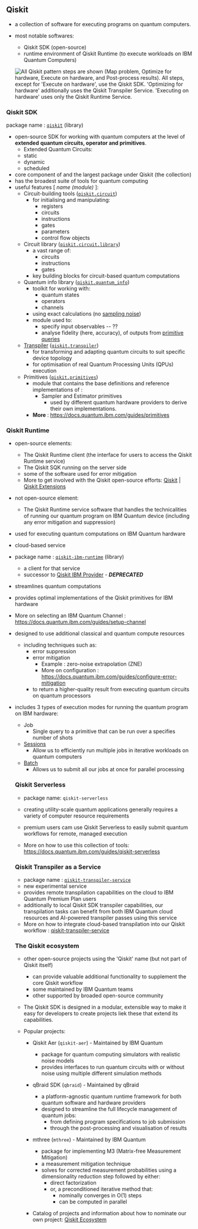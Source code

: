 ## Qiskit

- a collection of software for executing programs on quantum computers.

- most notable softwares:

  -  Qiskit SDK (open-source)
  - runtime environment of Qiskit Runtime (to execute workloads on IBM Quantum Computers)		

  ![All Qiskit pattern steps are shown (Map problem, Optimize for hardware, Execute on hardware, and Post-process results). All steps, except for 'Execute on hardware', use the Qiskit SDK. 'Optimizing for hardware' additionally uses the Qiskit Transpiler Service.  'Executing on hardware' uses only the Qiskit Runtime Service.](https://docs.quantum.ibm.com/images/qiskit-patterns/patterns.svg)

### Qiskit SDK

package name :  [`qiskit`](https://pypi.org/project/qiskit/) (library)

- open-source SDK for working with quantum computers at the level of **extended** **quantum circuits, operator and primitives**.
  -  Extended Quantum Circuits:
    - static
    - dynamic
    - scheduled
- core component of and the largest package under Qiskit (the collection)
-  has the broadest suite of tools for quantum computing
- useful features [ *name (module)* ]:
  - Circuit-building tools ([`qiskit.circuit`](https://docs.quantum.ibm.com/api/qiskit/circuit)) 
    - for initialising and manipulating:
      - registers
      - circuits
      - instructions
      - gates
      - parameters
      - control flow objects
  - Circuit library ([`qiskit.circuit.library`](https://docs.quantum.ibm.com/api/qiskit/circuit_library))
    - a vast range of:
      - circuits
      - instructions
      - gates
    - key building blocks for circuit-based quantum computations
  - Quantum info library ([`qiskit.quantum_info`](https://docs.quantum.ibm.com/api/qiskit/quantum_info))
    - toolkit for working with:
      - quantum states
      - operators
      - channels
    - using exact calculations (no [sampling noise](https://economistjourney.blogspot.com/2018/06/what-is-sampling-noise.html))
    - module used to:
      - specify input observables -- ??
      - analyse fidelity (here, accuracy), of outputs from [primitive queries](https://docs.quantum.ibm.com/guides/primitives)
  - [Transpiler](https://en.wikipedia.org/wiki/Source-to-source_compiler#:~:text=A%20source%2Dto%2Dsource%20translator,or%20a%20different%20programming%20language.) ([`qiskit.transpiler`](https://docs.quantum.ibm.com/api/qiskit/transpiler))
    - for transforming and adapting quantum circuits to suit specific device topology
    - for optimisation of real Quantum Processing Units (QPUs) execution   
  - Primitives ([`qiskit.primitives`](https://docs.quantum.ibm.com/api/qiskit/primitives))
    - module that contains the base definitions and reference implementations of :
      - Sampler and Estimator primitives
        - used by different quantum hardware providers to derive their own implementations.
    - **More** : https://docs.quantum.ibm.com/guides/primitives

### Qiskit Runtime

- open-source elements:
  - The Qiskit Runtime client (the interface for users to access the Qiskit Runtime service)
  -  The Qiskit SQK running on the server side
  - some of the software used for error mitigation
  - More to get involved with the Qiskit open-source efforts:  [Qiskit](https://github.com/Qiskit) | [Qiskit Extensions](https://github.com/Qiskit-Extensions/)
  
- not open-source element:
  - The Qiskit Runtime service software that handles the technicalities of running our quantum program on IBM Quantum device (including any error mitigation and suppression) 
  
- used for executing quantum computations on IBM Quantum hardware

- cloud-based service

- package name : [`qiskit-ibm-runtime`](https://pypi.org/project/qiskit-ibm-runtime/) (library)
  - a client for that service
  - successor to [Qiskit IBM Provider](https://docs.quantum.ibm.com/api/qiskit-ibm-provider/qiskit_ibm_provider.IBMProvider) - ***DEPRECATED***

- streamlines quantum computations

- provides optimal implementations of the Qiskit primitives for IBM hardware

- More on selecting an IBM Quantum Channel : https://docs.quantum.ibm.com/guides/setup-channel

- designed to use additional classical and quantum compute resources

  - including techniques such as:
    - error suppression
    - error mitigation 
      - Example : zero-noise extrapolation (ZNE) 
      - More on configuration : https://docs.quantum.ibm.com/guides/configure-error-mitigation
    - to return a higher-quality result from executing quantum circuits on quantum processors

- includes 3 types of execution modes for running the quantum program on IBM hardware:

  - Job
    - Single query to a primitive that can be run over a specifies number of shots 
  - [Sessions](https://docs.quantum.ibm.com/guides/sessions)
    - Allow us to efficiently run multiple jobs in iterative workloads on quantum computers
  - [Batch](https://docs.quantum.ibm.com/guides/run-jobs-batch)
    - Allows us to submit all our jobs at once for parallel processing

  

  ### Qiskit Serverless

  - package name: `qiskit-serverless`

  - creating utility-scale quantum applications generally requires a variety of computer resource requirements
  - premium users cam use Qiskit Serverless to easily submit quantum workflows for remote, managed execution
  - More on how to use this collection of tools: https://docs.quantum.ibm.com/guides/qiskit-serverless

  

  ### Qiskit Transpiler as a Service

  - package name :  [`qiskit-transpiler-service`](https://pypi.org/project/qiskit-transpiler-service/)
  - new experimental service
  - provides remote transpilation capabilities on the cloud to IBM Quantum Premium Plan users
  - additionally to local Qiskit SDK transpiler capabilities, our transpilation tasks can benefit from both IBM Quantum cloud resources and AI-powered transpiler passes using this service
  - More on how to integrate cloud-based transpilation into our Qiskit workflow : [qiskit-transpiler-service](https://docs.quantum.ibm.com/guides/qiskit-transpiler-service)

  

  ### The Qiskit ecosystem

  - other open-source projects using the 'Qiskit' name (but not part of Qiskit itself)

    - can provide valuable additional functionality to supplement the core Qiskit workflow
    - some maintained by IBM Quantum teams
    - other supported by broaded open-source community

  - The Qiskit SDK is designed in a modular, extensible way to make it easy for developers to create projects liek these that extend its capabilities.

  - Popular projects:

    - Qiskit Aer (`qiskit-aer`) - Maintained by IBM Quantum

      - package for quantum computing simulators with realistic noise models
      - provides interfaces to run quantum circuits with or without noise using multiple different simulation methods

    - qBraid SDK (`qbraid`) - Maintained by qBraid

      - a platform-agnostic quantum runtime framework for both quantum software and hardware providers
      - designed to streamline the full lifecycle management of quantum jobs:
        - from defining program specifications to job submission
        - through the post-processing and visualisation of results

    - mthree (`mthree`) - Maintained by IBM Quantum

      - package for implementing M3 (Matrix-free Measurement Mitigation)
      - a measurement mitigation technique
      - solves for corrected measurement probabilities using a dimensionality reduction step followed by either:
        - direct factorization
        - or, a preconditioned iterative method that:
          - nominally converges in O(1) steps
          - can be computed in parallel   

    - Catalog of projects and information about how to nominate our own project: [Qiskit Ecosystem](https://www.ibm.com/quantum/ecosystem)

      